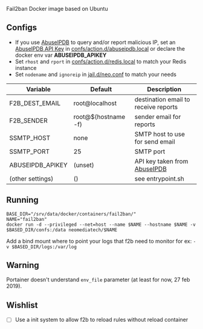 Fail2ban Docker image based on Ubuntu

## Configs
- If you use [AbuseIPDB](https://www.abuseipdb.com) to query and/or report malicious IP, set an [AbuseIPDB API Key](https://www.abuseipdb.com/account/api) in [confs/action.d/abuseipdb.local](confs/action.d/abuseipdb.local) or declare the docker env var __ABUSEIPDB_APIKEY__
- Set `rhost` and `rport` in [confs/action.d/redis.local](confs/action.d/redis.local) to match your Redis instance
- Set `nodename` and `ignoreip` in [jail.d/neo.conf](jail.d/neo.conf) to match your needs  

| Variable | Default | Description |
| -------- | ------- | ----------- |
| F2B_DEST_EMAIL | root@localhost | destination email to receive reports |
| F2B_SENDER | root@$(hostname -f) | sender email for reports |
| SSMTP_HOST | none | SMTP host to use for send email |
| SSMTP_PORT | 25| SMTP port |
| ABUSEIPDB_APIKEY | (unset) | API key taken from [AbuseIPDB](https://www.abuseipdb.com) |
| (other settings) | () | see entrypoint.sh |

## Running
```
BASE_DIR="/srv/data/docker/containers/fail2ban/"
NAME="fail2ban"
docker run -d --privileged --net=host --name $NAME --hostname $NAME -v $BASED_DIR/confs:/data neomediatech/$NAME
```
Add a bind mount where to point your logs that f2b need to monitor for ex:
`-v $BASED_DIR/logs:/var/log`

## Warning
Portainer doesn't understand `env_file` parameter (at least for now, 27 feb 2019).

## Wishlist
- [ ] Use a init system to allow f2b to reload rules without reload container
